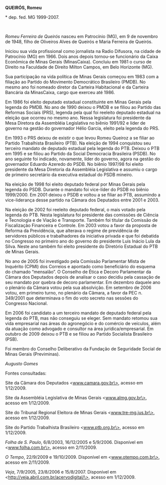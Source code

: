 **QUEIRÓS, Romeu**

\* dep. fed. MG 1999-2007.

 

*Romeu Ferreira de Queirós* nasceu em Patrocínio (MG), em 9 de novembro
de 1948, filho de Oliveiros Alves de Queirós e Maria Ferreira de
Queirós.

Iniciou sua vida profissional como jornalista na Radio Difusora, na
cidade de Patrocínio (MG) em 1966. Dois anos depois tornou-se
funcionário da Caixa Econômica de Minas Gerais (MinasCaixa). Concluiu em
1981 o curso de Direito na Faculdade de Direito Milton Campos, em Belo
Horizonte (MG).

Sua participação na vida política de Minas Gerais começou em 1983 com a
filiação ao Partido do Movimento Democrático Brasileiro (PMDB). No mesmo
ano foi nomeado diretor da Carteira Habitacional e da Carteira Bancária
da MinasCaixa, cargo que exerceu até 1986.

Em 1986 foi eleito deputado estadual constituinte em Minas Gerais pela
legenda do PMDB. No ano de 1990 deixou o PMDB e se filiou ao Partido das
Reformas Sociais (PRS), legenda pela qual foi reeleito deputado estadual
na eleição que ocorreu no mesmo ano. Nessa legislatura foi presidente da
Mesa Diretora da Assembléia Legislativa no biênio 1991/92 e líder de
governo na gestão do governador Hélio Garcia, eleito pela legenda do
PRS.

Em 1993 o PRS deixou de existir o que levou Romeu Queiroz a se filiar ao
Partido Trabalhista Brasileiro (PTB). Na eleição de 1994 conquistou seu
terceiro mandato de deputado estadual pela legenda do PTB. Deixou o PTB
em 1995 e se filiou ao Partido da Social Democracia Brasileira (PSDB).
No ano seguinte foi indicado, novamente, líder do governo, agora na
gestão do governador Eduardo Azeredo do PSDB. No biênio 1997/98 foi
eleito presidente da Mesa Diretoria da Assembléia Legislativa e assumiu
o cargo de primeiro secretário da executiva estadual do PSDB mineiro.

Na eleição de 1998 foi eleito deputado federal por Minas Gerais pela
legenda do PSDB. Durante o mandato foi vice-líder do PSDB no biênio
1999/2000. Em 2001 deixou o PSDB e voltou a se filiar ao PTB, assumindo
a vice-liderança desse partido na Câmara dos Deputados entre 2001 e
2003.

Na eleição de 2002 foi reeleito deputado federal, o mais votado pela
legenda do PTB. Nesta legislatura foi presidente das comissões de
Ciência e Tecnologia e de Viação e Transporte. Também foi titular da
Comissão de Fiscalização Financeira e Controle. Em 2003 votou a favor da
proposta de Reforma da Previdência, que alterava o regime de previdência
de servidores públicos e trabalhadores da iniciativa privada e que foi
debatida no Congresso no primeiro ano do governo do presidente Luis
Inácio Lula da Silva. Neste ano também foi eleito presidente do
Diretório Estadual do PTB de Minas Gerais.

No ano de 2005 foi investigado pela Comissão Parlamentar Mista de
Inquérito (CPMI) dos Correios e apontado como beneficiário do esquema do
chamado “mensalão”. O Conselho de Ética e Decoro Parlamentar da Câmara
dos Deputados depois de analisar o caso decidiu pela cassação de seu
mandato por quebra de decoro parlamentar. Em dezembro daquele ano o
plenário da Câmara votou pela sua absolvição. Em setembro de 2006 votou,
em primeiro turno, no plenário da Câmara, a favor da PEC n. 349/2001 que
determinava o fim do voto secreto nas sessões do Congresso Nacional.

Em 2006 foi candidato a um terceiro mandato de deputado federal pela
legenda do PTB, mas não conseguiu se eleger. Sem mandato retomou sua
vida empresarial nas áreas do agronegócio e do comércio de veículos,
além da atuação como advogado e consultor na área jurídica/empresarial.
Em outubro de 2009 deixou o PTB e se filiou ao Partido Socialista
Brasileiro (PSB).

Foi membro do Conselho Deliberativo da Fundação de Seguridade Social de
Minas Gerais (Previminas).

*Augusto Gomes*

Fontes consultadas:

Site da Câmara dos Deputados \<www.camara.gov.br\>, acesso em 1/12/2009.

Site da Assembléia Legislativa de Minas Gerais \<www.almg.gov.br\>,
acesso em 1/12/2009.

Site do Tribunal Regional Eleitora de Minas Gerais
\<www.tre-mg.jus.br\>, acesso em 1/12/2009.

Site do Partido Trabalhista Brasileiro \<www.ptb.org.br\>, acesso em
1/12/2009.

*Folha de S. Paulo*, 6/8/2003, 16/12/2005 e 5/9/2006. Disponível em
\<www.folha.com.br\>, acesso em 2/11/2009.

*O Tempo*, 22/9/2009 e 19/10/2009. Disponível em \<www.otempo.com.br\>,
acesso em 2/11/2009.

*Veja*, 7/9/2005, 23/8/2006 e 15/8/2007. Disponível em
\<http://veja.abril.com.br/acervodigital/\>, acesso em 1/12/2009.

 
